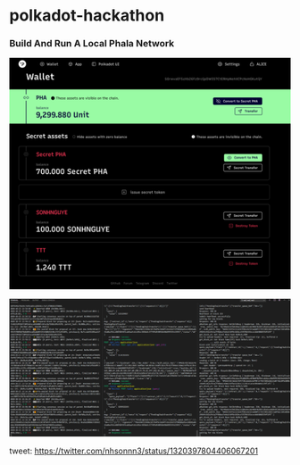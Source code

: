 # polkadot-hackathon

### Build And Run A Local Phala Network

![phala](phala.png)

![phala-terminal](phala-terminal.png)

tweet: https://twitter.com/nhsonnn3/status/1320397804406067201
